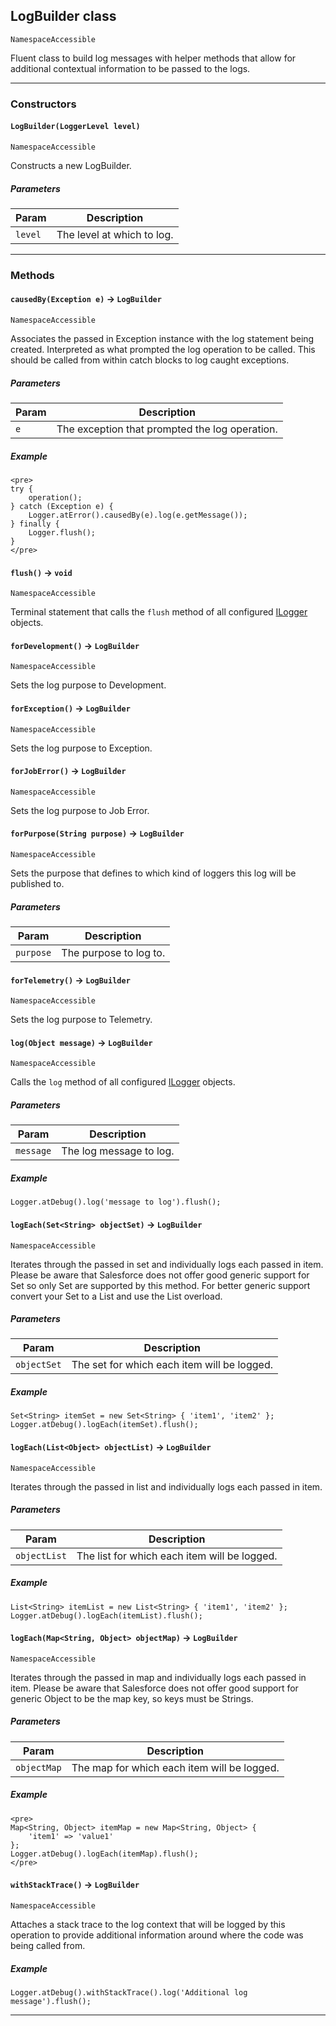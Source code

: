 ## LogBuilder class

`NamespaceAccessible`

Fluent class to build log messages with helper methods that allow for additional contextual information to be passed to the logs.

---
### Constructors
<!-- panels:start -->
<!-- div:left-panel -->
#### `LogBuilder(LoggerLevel level)`

`NamespaceAccessible`

Constructs a new LogBuilder.
##### Parameters
|Param|Description|
|-----|-----------|
|`level` |  The level at which to log. |

<!-- panels:end -->
---
### Methods
<!-- panels:start -->
<!-- div:left-panel -->
#### `causedBy(Exception e)` → `LogBuilder`

`NamespaceAccessible`

Associates the passed in Exception instance with the log statement being created. Interpreted as what prompted the log operation to be called. This should be called from within catch blocks to log caught exceptions.

##### Parameters
|Param|Description|
|-----|-----------|
|`e` |  The exception that prompted the log operation. |

<!-- div:right-panel -->
##### Example
```apex
<pre>
try {
    operation();
} catch (Exception e) {
    Logger.atError().causedBy(e).log(e.getMessage());
} finally {
    Logger.flush();
}
</pre>
```

<!-- panels:end -->
<!-- panels:start -->
<!-- div:left-panel -->
#### `flush()` → `void`

`NamespaceAccessible`

Terminal statement that calls the `flush` method of all configured [ILogger](apis/Logger/ILogger.md) objects.

<!-- panels:end -->
<!-- panels:start -->
<!-- div:left-panel -->
#### `forDevelopment()` → `LogBuilder`

`NamespaceAccessible`

Sets the log purpose to Development.

<!-- panels:end -->
<!-- panels:start -->
<!-- div:left-panel -->
#### `forException()` → `LogBuilder`

`NamespaceAccessible`

Sets the log purpose to Exception.

<!-- panels:end -->
<!-- panels:start -->
<!-- div:left-panel -->
#### `forJobError()` → `LogBuilder`

`NamespaceAccessible`

Sets the log purpose to Job Error.

<!-- panels:end -->
<!-- panels:start -->
<!-- div:left-panel -->
#### `forPurpose(String purpose)` → `LogBuilder`

`NamespaceAccessible`

Sets the purpose that defines to which kind of loggers this log will be published to.

##### Parameters
|Param|Description|
|-----|-----------|
|`purpose` |  The purpose to log to. |

<!-- panels:end -->
<!-- panels:start -->
<!-- div:left-panel -->
#### `forTelemetry()` → `LogBuilder`

`NamespaceAccessible`

Sets the log purpose to Telemetry.

<!-- panels:end -->
<!-- panels:start -->
<!-- div:left-panel -->
#### `log(Object message)` → `LogBuilder`

`NamespaceAccessible`

Calls the `log` method of all configured [ILogger](apis/Logger/ILogger.md) objects.

##### Parameters
|Param|Description|
|-----|-----------|
|`message` |  The log message to log. |

<!-- div:right-panel -->
##### Example
```apex
Logger.atDebug().log('message to log').flush();
```

<!-- panels:end -->
<!-- panels:start -->
<!-- div:left-panel -->
#### `logEach(Set<String> objectSet)` → `LogBuilder`

`NamespaceAccessible`

Iterates through the passed in set and individually logs each passed in item. Please be aware that Salesforce does not offer good generic support for Set<Object> so only Set<String> are supported by this method. For better generic support convert your Set to a List and use the List<Object> overload.

##### Parameters
|Param|Description|
|-----|-----------|
|`objectSet` |  The set for which each item will be logged. |

<!-- div:right-panel -->
##### Example
```apex
Set<String> itemSet = new Set<String> { 'item1', 'item2' };
Logger.atDebug().logEach(itemSet).flush();
```

<!-- panels:end -->
<!-- panels:start -->
<!-- div:left-panel -->
#### `logEach(List<Object> objectList)` → `LogBuilder`

`NamespaceAccessible`

Iterates through the passed in list and individually logs each passed in item.

##### Parameters
|Param|Description|
|-----|-----------|
|`objectList` |  The list for which each item will be logged. |

<!-- div:right-panel -->
##### Example
```apex
List<String> itemList = new List<String> { 'item1', 'item2' };
Logger.atDebug().logEach(itemList).flush();
```

<!-- panels:end -->
<!-- panels:start -->
<!-- div:left-panel -->
#### `logEach(Map<String, Object> objectMap)` → `LogBuilder`

`NamespaceAccessible`

Iterates through the passed in map and individually logs each passed in item. Please be aware that Salesforce does not offer good support for generic Object to be the map key, so keys must be Strings.

##### Parameters
|Param|Description|
|-----|-----------|
|`objectMap` |  The map for which each item will be logged. |

<!-- div:right-panel -->
##### Example
```apex
<pre>
Map<String, Object> itemMap = new Map<String, Object> {
    'item1' => 'value1'
};
Logger.atDebug().logEach(itemMap).flush();
</pre>
```

<!-- panels:end -->
<!-- panels:start -->
<!-- div:left-panel -->
#### `withStackTrace()` → `LogBuilder`

`NamespaceAccessible`

Attaches a stack trace to the log context that will be logged by this operation to provide additional information around where the code was being called from.

<!-- div:right-panel -->
##### Example
```apex
Logger.atDebug().withStackTrace().log('Additional log message').flush();
```

<!-- panels:end -->
---
